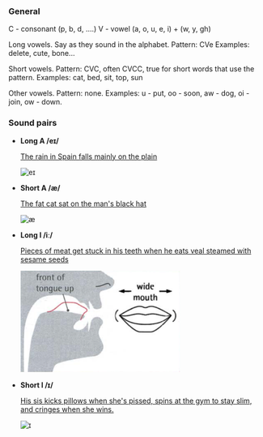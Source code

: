 ### General
C - consonant (p, b, d, ....)
V - vowel (a, o, u, e, i) + (w, y, gh)

Long vowels.
  Say as they sound in the alphabet.
  Pattern: CVe
  Examples: delete, cute, bone...

Short vowels.
  Pattern: CVC, often CVCC, true for short words that use the pattern.
  Examples: cat, bed, sit, top, sun

Other vowels.
  Pattern: none.
  Examples: u - put, oo - soon, aw - dog, oi - join, ow - down.

### Sound pairs

- **Long A /eɪ/**

  [The rain in Spain falls mainly on the plain](http://thesmallguidesite.com/tonguetwister/tonguetwister_ei.html)

  <img src="/images/eɪ.png" alt="eɪ" height=200/>

- **Short A /æ/**

  [The fat cat sat on the man's black hat](http://thesmallguidesite.com/tonguetwister/tonguetwister_ae.html)

  <img src="/images/æ.png" alt="æ" height=200/>

- **Long I /iː/**

  [Pieces of meat get stuck in his teeth when he eats veal steamed with sesame seeds](http://thesmallguidesite.com/tonguetwister/tonguetwister_longi.html)

  <img src="/images/iː.png" alt="iː" height=200/>

- **Short I /ɪ/**

  [His sis kicks pillows when she's pissed, spins at the gym to stay slim, and cringes when she wins.](http://thesmallguidesite.com/tonguetwister/tonguetwister_I.html)

  <img src="/images/ɪ.png" alt="ɪ" height=200/>
